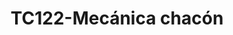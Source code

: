 ---
title: "TC122-Mecánica chacón"
url: /fusagasuga/tc122-mecanica-chacon/
shop: reparación de automóviles
---